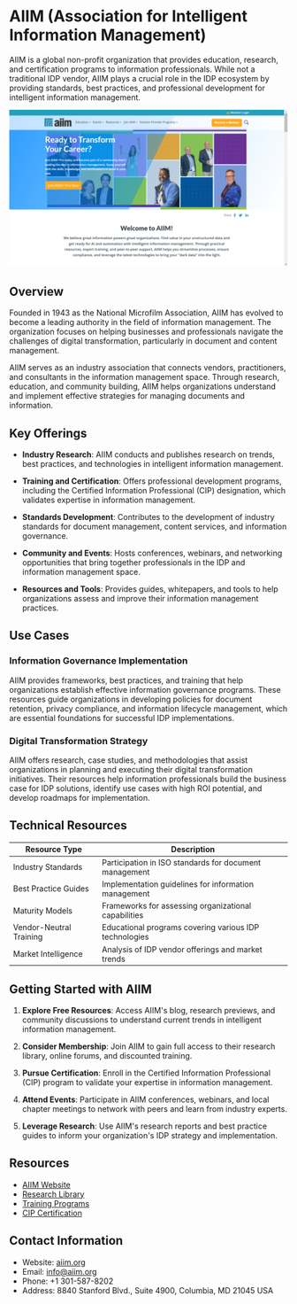 
# AIIM (Association for Intelligent Information Management)

AIIM is a global non-profit organization that provides education, research, and certification programs to information professionals. While not a traditional IDP vendor, AIIM plays a crucial role in the IDP ecosystem by providing standards, best practices, and professional development for intelligent information management.

![AIIM (Association for Intelligent Information Management)](assets\aiim-association-for-intelligent-information-management.png)

## Overview

Founded in 1943 as the National Microfilm Association, AIIM has evolved to become a leading authority in the field of information management. The organization focuses on helping businesses and professionals navigate the challenges of digital transformation, particularly in document and content management.

AIIM serves as an industry association that connects vendors, practitioners, and consultants in the information management space. Through research, education, and community building, AIIM helps organizations understand and implement effective strategies for managing documents and information.

## Key Offerings

- **Industry Research**: AIIM conducts and publishes research on trends, best practices, and technologies in intelligent information management.

- **Training and Certification**: Offers professional development programs, including the Certified Information Professional (CIP) designation, which validates expertise in information management.

- **Standards Development**: Contributes to the development of industry standards for document management, content services, and information governance.

- **Community and Events**: Hosts conferences, webinars, and networking opportunities that bring together professionals in the IDP and information management space.

- **Resources and Tools**: Provides guides, whitepapers, and tools to help organizations assess and improve their information management practices.

## Use Cases

### Information Governance Implementation

AIIM provides frameworks, best practices, and training that help organizations establish effective information governance programs. These resources guide organizations in developing policies for document retention, privacy compliance, and information lifecycle management, which are essential foundations for successful IDP implementations.

### Digital Transformation Strategy

AIIM offers research, case studies, and methodologies that assist organizations in planning and executing their digital transformation initiatives. Their resources help information professionals build the business case for IDP solutions, identify use cases with high ROI potential, and develop roadmaps for implementation.

## Technical Resources

| Resource Type | Description |
|--------------|-------------|
| Industry Standards | Participation in ISO standards for document management |
| Best Practice Guides | Implementation guidelines for information management |
| Maturity Models | Frameworks for assessing organizational capabilities |
| Vendor-Neutral Training | Educational programs covering various IDP technologies |
| Market Intelligence | Analysis of IDP vendor offerings and market trends |

## Getting Started with AIIM

1. **Explore Free Resources**: Access AIIM's blog, research previews, and community discussions to understand current trends in intelligent information management.

2. **Consider Membership**: Join AIIM to gain full access to their research library, online forums, and discounted training.

3. **Pursue Certification**: Enroll in the Certified Information Professional (CIP) program to validate your expertise in information management.

4. **Attend Events**: Participate in AIIM conferences, webinars, and local chapter meetings to network with peers and learn from industry experts.

5. **Leverage Research**: Use AIIM's research reports and best practice guides to inform your organization's IDP strategy and implementation.

## Resources

- [AIIM Website](https://www.aiim.org/)
- [Research Library](https://www.aiim.org/research)
- [Training Programs](https://www.aiim.org/education-section)
- [CIP Certification](https://www.aiim.org/cip)

## Contact Information

- Website: [aiim.org](https://www.aiim.org/)
- Email: info@aiim.org
- Phone: +1 301-587-8202
- Address: 8840 Stanford Blvd., Suite 4900, Columbia, MD 21045 USA
